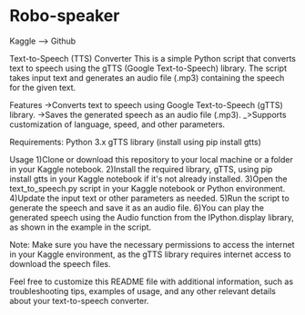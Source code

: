 # Robo-speaker
Kaggle --> Github

Text-to-Speech (TTS) Converter
This is a simple Python script that converts text to speech using the gTTS (Google Text-to-Speech) library. The script takes input text and generates an audio file (.mp3) containing the speech for the given text.

Features
->Converts text to speech using Google Text-to-Speech (gTTS) library.
->Saves the generated speech as an audio file (.mp3).
_>Supports customization of language, speed, and other parameters.

Requirements:
Python 3.x
gTTS library (install using pip install gtts)

Usage
1)Clone or download this repository to your local machine or a folder in your Kaggle notebook.
2)Install the required library, gTTS, using pip install gtts in your Kaggle notebook if it's not already installed.
3)Open the text_to_speech.py script in your Kaggle notebook or Python environment.
4)Update the input text or other parameters as needed.
5)Run the script to generate the speech and save it as an audio file.
6)You can play the generated speech using the Audio function from the IPython.display library, as shown in the example in the script.

Note: Make sure you have the necessary permissions to access the internet in your Kaggle environment, as the gTTS library requires internet access to download the speech files.

Feel free to customize this README file with additional information, such as troubleshooting tips, examples of usage, and any other relevant details about your text-to-speech converter.
